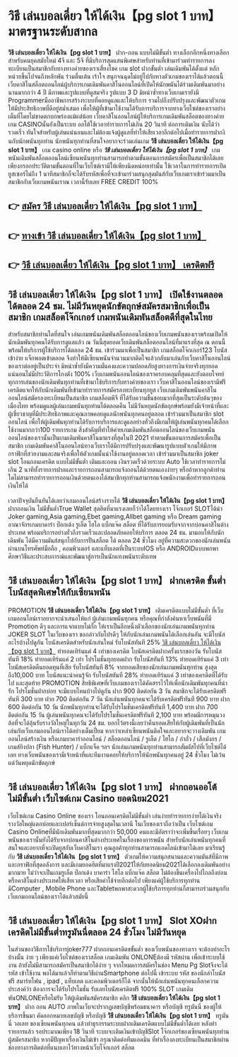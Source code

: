 # วิธี เล่นบอลเดี่ยว ให้ได้เงิน【pg slot 1 บาท】  มาตรฐานระดับสากล

**วิธี เล่นบอลเดี่ยว ให้ได้เงิน【pg slot 1 บาท】** ฝาก-ถอน แบบไม่มีขั้นต่ำ  ทางเลือกอีกหนึ่งทางเลือกสำหรับคนยุคสมัยใหม่ 4จี และ 5จี ที่มีบริการสุดแสนพิเศษสำหรับท่านที่เข้ามาร่วมทำรายการลงทะเบียนเป็นสมาชิกกับทางทางค่ายของเราเสี่ยงโชค เกม slot  ฝากขั้นต่ำ เล่นเดิมพันได้ตั้งแต่ หลักหน่วยขึ้นไปจนถึงหลักพัน ร่วมตื่นเต้น เร้าใจ สนุกจนฉุดไม่อยู่ไปกับทางตัวเกมของเราได้แล้วตอนนี้เว็บคาสิโนสล็อตออนไลน์ผู้บริการเกมเดิมพันคาสิโนออนไลน์ที่เปิดให้นักพนันได้ร่วมเดิมพันมาอย่างนานมากกว่า 4 ปี มีภาพและรูปแบบที่ดูสมจริง รูปแบบ 3 D
มิหนำซ้ำทางเว็บเกมเรายังมี Programmerมืออาชีพการสร้างระบบที่คอยดูแลและให้บริการ  รวมไปถึงปรับปรุงและพัฒนาตัวเกมให้มีประสิทธิภาพที่ดีอยู่สม่ำเสมอ เพื่อให้ผู้ที่เข้ามาใช้งานได้รับการบริการจากทางเว็บไซต์ของเราอย่างเต็มที่โดยไม่ขาดตกบกพร่องแม้แต่น้อย เว็บคาสิโนออนไลน์ผู้ให้บริการเกมเดิมพันสล็อตของทางค่ายเกม CASINOนั้นยังเป็นระบบ ออโต้ใช้เวลาทำรายการไม่เกิน 20 วินาที ต่อการเติมเงิน นับได้ว่ารวดเร็ว ทันใจสำหรับผู้เล่นแน่นอนและไม่ต้องแจ้งผู้ดูแลที่ทำให้เสียเวลาอีกต่อไปเมื่อทำรายการฝากงินกับนักพนันทุกท่าน
นักพนันทุกท่านที่สนใจอยากจะร่วมเล่นเกม **วิธี เล่นบอลเดี่ยว ให้ได้เงิน【pg slot 1 บาท】** เกม casino online หรือ ***วิธี เล่นบอลเดี่ยว ให้ได้เงิน【pg slot 1 บาท】*** เกมพนันเดิมพันสล็อตออนไลน์เซียนพนันทุกท่านสามารถทำตามขั้นตอนการสมัครเพื่อเป็นสมาชิกได้เลยเพียงกรอกประวัติตามขั้นตอนที่ในเว็บไซต์เรามีให้เพียงนิดหน่อยเท่านั้น ใช้เวลาในการทำรายการเปิดยูสเซอร์ไม่ถึง 1 นาทีสมาชิกก็จะได้รับรหัสเพื่อที่จะเข้ามาร่วมสนุกสุดมันส์กับเว็บเกมเราเข้าร่วมมาเป็นสมาชิกกับเว็บเกมพนันเราณ เวลานี้รับเลย FREE CREDIT 100%

## 👉 [สมัคร วิธี เล่นบอลเดี่ยว ให้ได้เงิน【pg slot 1 บาท】](https://archa888.com/)
## 👉 [ทางเข้า วิธี เล่นบอลเดี่ยว ให้ได้เงิน【pg slot 1 บาท】](https://archa888.com/)
## 👉 [วิธี เล่นบอลเดี่ยว ให้ได้เงิน【pg slot 1 บาท】 เครดิตฟรี](https://archa888.com/)

## วิธี เล่นบอลเดี่ยว ให้ได้เงิน【pg slot 1 บาท】 เปิดใช้งานตลอด ได้ตลอด 24 ชม. ไม่มีวันหยุดนักขัตฤกษ์สมัครสมาชิกเพื่อเป็นสมาชิก เกมสล็อตโจ๊กเกอร์ เกมพนันเดิมพันสล็อตดีที่สุดในไทย

สำหรับสมาชิกท่านใดที่สนใจ เล่นเกมพนันเดิมพันสล็อตออนไลน์ของเว็บเกมพนันของเราพร้อมเปิดให้นักเดิมพันทุกคนได้รับการดูแลแล้ว ณ วันนี้สุดยอดเว็บเดิมพันสล็อตออนไลน์ที่มาแรงที่สุด ณ ตอนนี้ พร้อมให้บริการผู้ใช้บริการได้ตลอด 24 ชม. เข้าร่วมมาเพื่อเป็นสมาชิก เกมสล็อตโจ๊กเกอร์123 โบนัสเข้าง่าย แจ็กพอตเข้าตลอด จึงทำให้มีเซียนพนันจำนวนมากติดใจแล้วกลับมาเล่นกับเว็บคาสิโนออนไลน์ของเราต่ออยู่เป็นประจำ มิหนำซ้ำยังมีความมั่นคงและความปลอดภัยสูงทางการเงินจ่ายจริงทุกยอดแน่นอนไม่มีประวัติการโกงตัง 100% เว็บเกมพนันออนไลน์ของเราครอบคลุมที่สุดและยังตอบโจทย์ทุกการเล่นของนักเดิมพันทุกท่านที่เข้ามาใช้บริการกับทางค่ายของเรา
เว็บคาสิโนออนไลน์ของเรามีฟรีเครดิตแจกให้กับนักเดิมพันที่เข้ามาทำรายการสมัครลงทะเบียนทุกยูส เว็บเกมเดิมพันพนันคาสิโนออนไลน์สมัครลงทะเบียนเป็นสมาชิก เกมสล็อตพีจี ที่ได้รับความชื่นชอบมากที่สุดเป็นระดับต้นๆของเมืองไทย พร้อมดูแลผู้เล่นเกมพนันทุกท่านได้ตลอดคืน ไม่มีวันหยุดนักขัตฤกษ์พร้อมยังมีเจ้าหน้าที่และผู้เชี่ยวชาญที่มีประสิทธิภาพและคุณภาพคอยดูแลนักพนันทุกคนอยู่ตลอด เข้าร่วมมาเป็นสมาชิก slot ออนไลน์ เพื่อให้ผู้เดิมพันทุกท่านได้รับการบริการและดูแลอย่างทั่วถึงมีเกมให้ผู้เล่นพนันทุกคนได้เลือกใช้งานมากกว่า100 รายการเกม
สิ่งสำคัญที่ทำให้ค่ายเกมเดิมพันสล็อตออนไลน์ของเว็บเกมพนันออนไลน์ของเรานั้นเป็นเกมเดิมพันคาสิโนมาแรงที่สุดในปี 2021 ทำตามขั้นตอนการสมัครเพื่อเป็นสมาชิก  เกมเดิมพันคาสิโนออนไลน์ทางเว็บเราได้มีการปรับปรุงและพัฒนารูปแบบตัวเกมให้มีภาพกราฟิกที่สวยงามและสมจริงเพื่อให้ตัวเกมนั้นน่าใช้งานอยู่ตลอดเวลา เข้าร่วมมาเป็นสมาชิก joker slot โอนถอนเครดิต แบบไม่มีขั้นต่ำ เติมและถอน เงินรวดเร็วด้วยระบบ Auto ใช้เวลาทำรายการไม่เกิน 2 นาทีทั้งรายการฝากและรายการถอนสามารถแจ้งถอนได้ด้วยตนเองง่ายๆ หรือถ้าหากลูกค้าท่านใดไม่สามารถทำรายการถอนเงินด้วยตนเองได้สมาชิกทุกท่านสามารถแจ้งพนักงานเพื่อทำรายการถอนเงินให้ได้

เวลาปัจจุบันยืนยันได้เลยว่าเกมออนไลน์สร้างรายได้ **วิธี เล่นบอลเดี่ยว ให้ได้เงิน【pg slot 1 บาท】** ฝากถอนเงิน ไม่มีขั้นต่ำTrue Wallet สุดฮิตที่มาแรงเลยก็ว่าได้โดยทางเรา โจ๊กเกอร์ SLOTได้นำ  Joker gaming,Asia gaming,Ebet gaming,Allbet gaming หรือ Dream gaming อาณาจักรเกมบาคาร่า ป๊อกเด้ง รูเล็ต ไฮโล แบ็กแจ๊ค สล็อต ที่ได้รับการยอมรับจากจากบ่อนคาสิโนต่างประเทศ พร้อมบริการอย่างทั่วถึงรวดเร็วและปลอดภัยคอยให้บริการ ตลอด 24 ชม. มามอบให้กับนักเดิมพัน ได้มีความมันส์สนุกไปกับการปั่นสล็อต ได้ ตลอด 24 ชั่วโมง อยู่ที่ความสะดวกของนักเล่นพนันผ่านบนโทรศัพท์มือถือ , คอมพิวเตอร์ และแท็บเลตที่เป็นระบบIOS หรือ ANDROIDแบบพกพา ศึกษาวิธีและประสบการณ์และพัฒนาสู่การเป็นนักแทงพนันระดับเทพ

## วิธี เล่นบอลเดี่ยว ให้ได้เงิน【pg slot 1 บาท】 ฝากเครดิต ขั้นต่ำ โบนัสสุดพิเศษให้กับเซียนพนัน

 PROMOTION  **วิธี เล่นบอลเดี่ยว ให้ได้เงิน【pg slot 1 บาท】** เติมเครดิตแบบไม่มีขั้นต่ำ ที่เว็บเกมออนไลน์เราอยากจะนำเสนอให้แก่  ผู้เล่นเกมพนันทุกคน หรือคุณที่กำลังค้นหาเว็บพนันที่มี  Promotion ดีๆ และการแจกแบบไม่กั๊ก ให้เราเป็นอีกหนึ่งตัวเลือกของนักเล่นเกมพนันทุกท่าน JOKER SLOT ในเว็บของเรา ขอกล่าวกับโปรดีๆ ให้กับนักเล่นเกมพนันได้เลือกเล่นกัน จะมีโบนัสอะไรบ้างไปดูกัน
โบนัสเครดิตสำหรับนักเล่นใหม่ รับโบนัสทันที 25% [วิธี เล่นบอลเดี่ยว ให้ได้เงิน【pg slot 1 บาท】](https://archa888.com/) ทำยอดเทิร์นแค่ 4 เท่าของเครดิต
โบนัสเครดิตฝากครั้งแรกของวัน รับโบนัสทันที 18% ทำยอดเทิร์นแค่ 2 เท่า
โปรโมชั่นทุกยอดฝาก รับโบนัสทันที 13% ทำยอดเทิร์นแค่ 3 เท่า
โบนัสเครดิตคืนยอดทุนที่เสีย รับโบนัสทันที 8% จากยอดเสียของนักเล่นเกมพนันทุกท่าน สูงสุดถึง10,000 บาท
โบนัสแนะนำคนรู้จัก รับโบนัสทันที 28% ทำยอดเทิร์นแค่ 3 เท่าของเครดิตที่ได้รับไป
และสุดท้าย PROMOTION สิทธิพิเศษที่เว็บเกมของเราได้คัดสรรไว้ให้เพื่อนักเดิมพันทุกคนที่น่ารัก โปรโมชั่นฝากบ่อย จะมีแบบไหนบ้างไปดูกัน
ฝาก 900 ติดต่อกัน 3 วัน สมาชิกจะได้รับเครดิตฟรีทันที 300 บาท
ฝาก 700 ติดต่อกัน 7 วัน นักเล่นพนันทุกคนจะได้รับเครดิตฟรีทันที 900 บาท
ฝาก 600 ติดต่อกัน 10 วัน นักพนันทุกท่านจะได้รับโปรโมชั่นเครดิตฟรีทันที 1,400 บาท
ฝาก 700 ติดต่อกัน 15 วัน ผู้เล่นพนันทุกคนจะได้รับโปรโมชั่นเครดิตฟรีทันที 2,100 บาท
พร้อมมีการหมุนวงล้อที่จะได้ลุ้นรับรางวัลใหญ่ในทุกวัน 24 ชม. บอกไว้ตรงนี้เลยว่าคืนยอดเสียให้กับผู้เดิมพันที่เป็นนักเล่นกับเว็บเกมออนไลน์เราได้อย่างเต็มเปี่ยม หากว่าเหล่าเซียนพนันติดใจและอยากจะวางเดิมพัน เกมออนไลน์สร้างเงิน หรือเกมบาคาร่าออนไลน์ / สล็อตออนไลน์ / รูเล็ต / ไฮโล / กำถั่ว / เสือมังกร / เกมส์ยิงปลา (Fish Hunter) / แบ็กแจ็ค ฯลฯ นักเล่นเกมพนันทุกท่านสามารถสัมผัสไปที่เว็บไซต์ได้เลย ทางเว็บพนันของเรามีเจ้าหน้าที่และทีมงานคอยให้บริการให้นักพนันทุกคนอยู่ 24 ชั่วโมง ไม่เว้นแต่วันหยุดนักขัตฤกษ์

## วิธี เล่นบอลเดี่ยว ให้ได้เงิน【pg slot 1 บาท】 ฝากถอนออโต้ไม่มีขั้นต่ำ  เว็บไซต์เกม Casino ยอดนิยม2021

เว็บไซต์เกม  Casino Online ของเรา โอนถอนเครดิตไม่มีขั้นต่ำ เล่นง่ายทำรายการง่ายได้เงินจริง รางวัลใหญ่แตกบ่อยและเปอร์เซ็นต์การจ่ายสูงสุดในเวลานี ในเว็บของเราถือว่าเป็น เว็บไซต์เกม  Casino Onlineที่มีนักเดิมพันมากที่สุดมากกว่า 50,000 คนและมีอัตราว่าจะเพิ่มขึ้นเรื่อยๆ เว็บเกมพนันของเรานั้นยังได้รับจากบ่อนคาสิโนต่างประเทศในเรื่องของการพนัน สำหรับนักเล่นพนันทุกคนที่สนใจและอยากที่จะเปิดยูสกับเว็บคาสิโนเรา คุณลูกค้าทุกท่านสามารถแอดไลน์เข้ามาได้เลย
	มาเรียนรู้กับ **วิธี เล่นบอลเดี่ยว ให้ได้เงิน【pg slot 1 บาท】** ตัวเกมให้ความสนุกสนานและความมันส์ที่มีภาพและกราฟิกที่สุดอลังการ และมีเกมยอดฮิตที่มาแรงปี2021ให้กับยอดนิยม2021ได้เลือกลงเดิมพันอย่างมากมาย  ไม่ว่าจะเป็นเกมรูเล็ต  ป๊อกเด้ง บาคาร่า ไฮโล แบ็กแจ๊ค สล็อต ไม่ต้องขึ้นเครื่องไปไกลถึงบ่อนหรือคาสิโนต่างประเทศให้เสียเวลา หรือเสียค่าใช้จ่ายอีกต่อไป เพียงแค่ผู้ใช้บริการทุกท่านมีComputer , Mobile Phone และTabletพกพาสะดวกผู้ใช้บริการทุกท่านก็สามารถร่วมสนุกกับเว็บเกมออนไลน์ของเราได้แล้วสมัยนี้

## วิธี เล่นบอลเดี่ยว ให้ได้เงิน【pg slot 1 บาท】 Slot XOฝากเครดิตไม่มีขั้นต่ำทรูมันนี่ตลอด 24 ชั่วโมง ไม่มีวันหยุด

ในส่วนของวิธีการใช้บริการjoker777 ฝากถอนเครดิตขขั้นต่ำ ของเว็บพนันของทางเรา จะต้องทำอะไรบ้างนั้น ง่าย ๆ เพียงแค่เว็บไซต์ของเราสล็อต เกมเดิมพัน ONLONEต้องมี รหัสผ่าน เพื่อเข้าระบบใช้งาน ถ้ายังไม่มีสามารถสมัครเป็นสมาชิกได้ง่าย ๆ จากโหมดการสมัครในช่อง Menu  Pg Slotจึงจะได้ รหัส เข้าใช้งาน พอได้มาแล้วก็ทำตามวิธีผ่านSmartphone ต่อไปนี้
เข้าระบบ รหัส  ของนักล่าโบนัสฟรี สมาร์ทโฟน , ipad , แท็บเลต และคอมพิวเตอร์ก็ได้
จากนั้นให้นักเล่นพนันทุกคนเลือกความประสงค์ว่า ต้องการจะได้รับโปรโมชั่น รับเลยโบนัสเครดิตฟรี 100% SLOT เกมเดิมพันONLONEหรือไม่รับ
ให้ผู้เดิมพันสมัครสมาชิก คลิก **วิธี เล่นบอลเดี่ยว ให้ได้เงิน【pg slot 1 บาท】** ฝาก ถอน AUTO ภาพในเว็บจะปรากฏเลขบัญชีพร้อมธนาคาร หรือบัญชี ทรูมันนี่ ของผู้ให้บริการขึ้นมา
คัดลอกหมายเลขบัญชี หรือบัญชี **วิธี เล่นบอลเดี่ยว ให้ได้เงิน【pg slot 1 บาท】** ทรูมันนี่ วอเลท ของเซียนพนันทุกคน แล้วทำธุรกรรมระบบฝากเติมเครดิตแบบไม่มีขั้นต่ำได้เลย
หลังทำรายการแล้ว รอประมาณเพียง 18 วินาที ระบบจะเติมเงินเข้าบัญชีSlot โจ๊กเกอร์ของเซียนพนันทุกท่านผู้สมัครสมาชิก
หากมีปัญหาเรื่องเงินไม่เข้า กรุณาติดต่อทีมแอดมิน ที่ทำเรื่องลงทะเบียนเป็นสมาชิกผ่านช่องทางการติดต่อที่แนบเอาไว้ทางหน้าเว็บโจ๊กเกอร์ สล็อต


